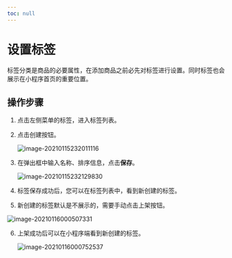 ```yaml
---
toc: null
---
```


# 设置标签

标签分类是商品的必要属性，在添加商品之前必先对标签进行设置。同时标签也会展示在小程序首页的重要位置。



## 操作步骤



1. 点击左侧菜单的标签，进入标签列表。

2. 点击创建按钮。

   ![image-20210115232011116](https://md-1256312109.cos.ap-beijing.myqcloud.com/uPic/image-20210115232011116.png)

3. 在弹出框中输入名称、排序信息，点击**保存**。

   ![image-20210115232129830](https://md-1256312109.cos.ap-beijing.myqcloud.com/uPic/image-20210115232129830.png)



4. 标签保存成功后，您可以在标签列表中，看到新创建的标签。

5. 新创建的标签默认是不展示的，需要手动点击上架按钮。

![image-20210116000507331](https://md-1256312109.cos.ap-beijing.myqcloud.com/uPic/image-20210116000507331.png)

6. 上架成功后可以在小程序端看到新创建的标签。

   ![image-20210116000752537](https://md-1256312109.cos.ap-beijing.myqcloud.com/uPic/image-20210116000752537.png)

